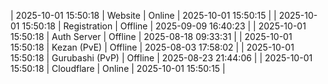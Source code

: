 | 2025-10-01 15:50:18 | Website | Online | 2025-10-01 15:50:15 |
| 2025-10-01 15:50:18 | Registration | Offline | 2025-09-09 16:40:23 |
| 2025-10-01 15:50:18 | Auth Server | Offline | 2025-08-18 09:33:31 |
| 2025-10-01 15:50:18 | Kezan (PvE) | Offline | 2025-08-03 17:58:02 |
| 2025-10-01 15:50:18 | Gurubashi (PvP) | Offline | 2025-08-23 21:44:06 |
| 2025-10-01 15:50:18 | Cloudflare | Online | 2025-10-01 15:50:15 |
